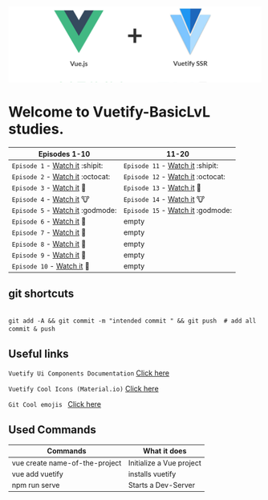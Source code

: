 ![Alt text](Images/Vuetify.png?raw=true "Title")

# Welcome to Vuetify-BasicLvL studies.
| Episodes 1-10  | 11-20 |
| ------------- | ------------- |
|```Episode 1``` - [Watch it](https://www.youtube.com/watch?v=2uZYKcKHgU0) :shipit:| ```Episode 11``` - [Watch it](https://www.youtube.com/watch?v=Dwr8ZcJ-Nyk) :shipit:|
|```Episode 2``` - [Watch it](https://www.youtube.com/watch?v=FbEW3xAmhKs) :octocat:| ```Episode 12``` - [Watch it](https://www.youtube.com/watch?v=ml9M8i9F56E) :octocat:|
|```Episode 3``` - [Watch it](https://www.youtube.com/watch?v=FGC48C2beoA) :pig2:| ```Episode 13``` - [Watch it](https://www.youtube.com/watch?v=0Qv-6fQBFfA) :pig2:|
|```Episode 4``` - [Watch it](https://www.youtube.com/watch?v=BIuQfQcptIU) :cow:| ```Episode 14``` - [Watch it](https://www.youtube.com/watch?v=oAbwZ5Y_wRY&t=15s) :cow:|
|```Episode 5``` - [Watch it](https://www.youtube.com/watch?v=kp2vsNlV5xc) :godmode:| ```Episode 15``` - [Watch it](https://www.youtube.com/watch?v=q8m4Phc70qA) :godmode:|
|```Episode 6``` - [Watch it](https://www.youtube.com/watch?v=55hSO_LJeCo) :eyes:| empty |
|```Episode 7``` - [Watch it](https://www.youtube.com/watch?v=pbU9JxMriOo) :japanese_goblin:| empty |
|```Episode 8``` - [Watch it](https://www.youtube.com/watch?v=6Uw8QiC1emA) :hamster:| empty |
|```Episode 9``` - [Watch it](https://www.youtube.com/watch?v=Qnj5CsUD0cs) :boar:| empty |
|```Episode 10``` - [Watch it](https://www.youtube.com/watch?v=DnxplXitv8w) :wolf:| empty |

## git shortcuts
```

git add -A && git commit -m "intended commit " && git push  # add all commit & push

```

## Useful links
```Vuetify Ui Components Documentation``` [Click here](https://vuetifyjs.com/en/components/alerts)

```Vuetify Cool Icons (Material.io)``` [Click here](https://material.io/tools/icons/?style=baseline)

```Git Cool emojis ``` [Click here](https://gist.github.com/rxaviers/7360908)

## Used Commands

| Commands  | What it does |
| ------------- | ------------- |
| vue create name-of-the-project  | Initialize a Vue project  |
| vue add vuetify  | installs vuetify |
| npm run serve  | Starts a Dev-Server  |
